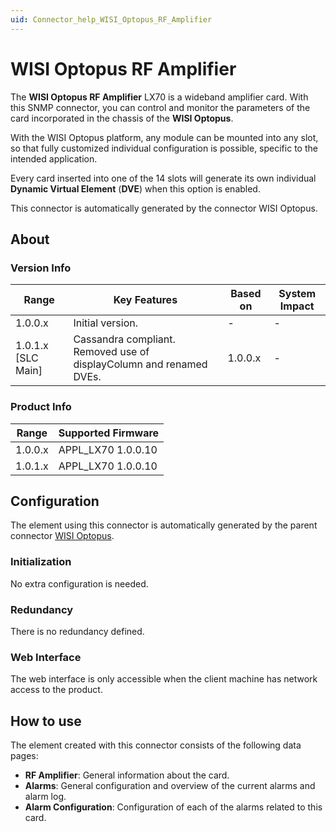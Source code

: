 ```yaml
---
uid: Connector_help_WISI_Optopus_RF_Amplifier
---
```


# WISI Optopus RF Amplifier

The **WISI Optopus RF Amplifier** LX70 is a wideband amplifier card. With this SNMP connector, you can control and monitor the parameters of the card incorporated in the chassis of the **WISI Optopus**.

With the WISI Optopus platform, any module can be mounted into any slot, so that fully customized individual configuration is possible, specific to the intended application.

Every card inserted into one of the 14 slots will generate its own individual **Dynamic Virtual Element** (**DVE**) when this option is enabled.

This connector is automatically generated by the connector WISI Optopus.

## About

### Version Info

| **Range**            | **Key Features**                                                    | **Based on** | **System Impact** |
|----------------------|---------------------------------------------------------------------|--------------|-------------------|
| 1.0.0.x              | Initial version.                                                    | \-           | \-                |
| 1.0.1.x \[SLC Main\] | Cassandra compliant. Removed use of displayColumn and renamed DVEs. | 1.0.0.x      | \-                |

### Product Info

| Range     | Supported Firmware     |
|-----------|------------------------|
| 1.0.0.x   | APPL_LX70 1.0.0.10     |
| 1.0.1.x   | APPL_LX70 1.0.0.10     |

## Configuration

The element using this connector is automatically generated by the parent connector [WISI Optopus](xref:Connector_help_WISI_Optopus).

### Initialization

No extra configuration is needed.

### Redundancy

There is no redundancy defined.

### Web Interface

The web interface is only accessible when the client machine has network access to the product.

## How to use

The element created with this connector consists of the following data pages:

- **RF Amplifier**: General information about the card.
- **Alarms**: General configuration and overview of the current alarms and alarm log.
- **Alarm Configuration**: Configuration of each of the alarms related to this card.
